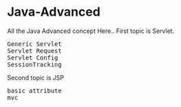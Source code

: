 # Java-Advanced
All the Java Advanced  concept Here..
First topic is Servlet.
<pre>
Generic Servlet
Servlet Request
Servlet Config
SessionTracking
</pre>
Second topic is JSP
<pre>
basic attribute
mvc
</pre>
